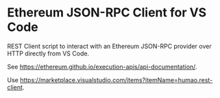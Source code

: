 # Ethereum JSON-RPC Client for VS Code

REST Client script to interact with an Ethereum JSON-RPC provider over HTTP directly from VS Code.

See <https://ethereum.github.io/execution-apis/api-documentation/>.

Use <https://marketplace.visualstudio.com/items?itemName=humao.rest-client>.
